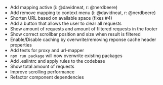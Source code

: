 - Add mapping active (i: @davidneat, r: @nerdbeere)
- Add remove mapping to context menu (i: @davidneat, r: @nerdbeere)
- Shorten URL based on available space (fixes #4)
- Add a button that allows the user to clear all requests
- Show amount of requests and amount of filtered requests in the footer
- Show correct scrollbar position and size when result is filtered
- Enable/Disable caching by overwrite/removing reponse cache header properties
- Add tests for proxy and url-mapper
- `npm run package` will now overwrite existing packages
- Add .eslintrc and apply rules to the codebase
- Show total amount of requests
- Improve scrolling performance
- Refactor component dependencies
